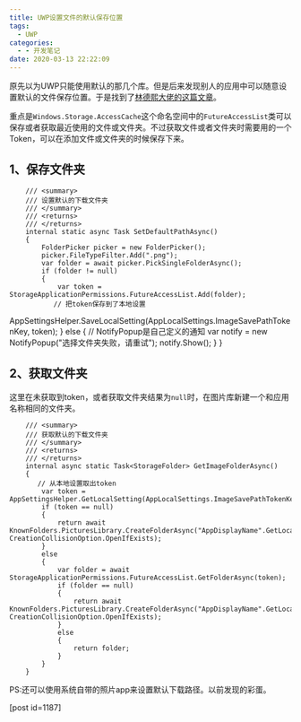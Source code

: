 ```yaml
---
title: UWP设置文件的默认保存位置
tags:
  - UWP
categories:
  - - 开发笔记
date: 2020-03-13 22:22:09
---
```


原先以为UWP只能使用默认的那几个库。但是后来发现别人的应用中可以随意设置默认的文件保存位置。于是找到了[林德熙大佬的这篇文章](https://blog.csdn.net/lindexi_gd/article/details/52724417/)。

重点是`Windows.Storage.AccessCache`这个命名空间中的`FutureAccessList`类可以保存或者获取最近使用的文件或文件夹。不过获取文件或者文件夹时需要用的一个Token，可以在添加文件或文件夹的时候保存下来。

## 1、保存文件夹

        /// <summary>
        /// 设置默认的下载文件夹
        /// </summary>
        /// <returns>
        /// </returns>
        internal static async Task SetDefaultPathAsync()
        {
            FolderPicker picker = new FolderPicker();
            picker.FileTypeFilter.Add(".png");
            var folder = await picker.PickSingleFolderAsync();
            if (folder != null)
            {
                var token = StorageApplicationPermissions.FutureAccessList.Add(folder);
               // 把token保存到了本地设置 
AppSettingsHelper.SaveLocalSetting(AppLocalSettings.ImageSavePathTokenKey, token);
            }
            else
            {
                // NotifyPopup是自己定义的通知
                var notify = new NotifyPopup("选择文件夹失败，请重试");
                notify.Show();
            }
        }

## 2、获取文件夹

这里在未获取到token，或者获取文件夹结果为`null`时，在图片库新建一个和应用名称相同的文件夹。

        /// <summary>
        /// 获取默认的下载文件夹
        /// </summary>
        /// <returns>
        /// </returns>
        internal async static Task<StorageFolder> GetImageFolderAsync()
        {
           // 从本地设置取出token
            var token = AppSettingsHelper.GetLocalSetting(AppLocalSettings.ImageSavePathTokenKey);
            if (token == null)
            {
                return await KnownFolders.PicturesLibrary.CreateFolderAsync("AppDisplayName".GetLocalized(), CreationCollisionOption.OpenIfExists);
            }
            else
            {
                var folder = await StorageApplicationPermissions.FutureAccessList.GetFolderAsync(token);
                if (folder == null)
                {
                    return await KnownFolders.PicturesLibrary.CreateFolderAsync("AppDisplayName".GetLocalized(), CreationCollisionOption.OpenIfExists);
                }
                else
                {
                    return folder;
                }
            }
        }

PS:还可以使用系统自带的照片app来设置默认下载路径。以前发现的彩蛋。

\[post id=1187\]